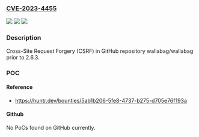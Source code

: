 ### [CVE-2023-4455](https://cve.mitre.org/cgi-bin/cvename.cgi?name=CVE-2023-4455)
![](https://img.shields.io/static/v1?label=Product&message=wallabag%2Fwallabag&color=blue)
![](https://img.shields.io/static/v1?label=Version&message=unspecified%3C%202.6.3%20&color=brighgreen)
![](https://img.shields.io/static/v1?label=Vulnerability&message=CWE-352%20Cross-Site%20Request%20Forgery%20(CSRF)&color=brighgreen)

### Description

Cross-Site Request Forgery (CSRF) in GitHub repository wallabag/wallabag prior to 2.6.3.

### POC

#### Reference
- https://huntr.dev/bounties/5ab1b206-5fe8-4737-b275-d705e76f193a

#### Github
No PoCs found on GitHub currently.

